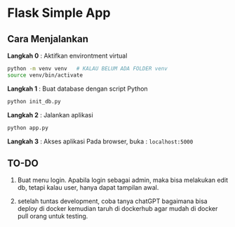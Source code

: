 # Flask Simple App

## Cara Menjalankan

**Langkah 0** : Aktifkan environtment virtual

```bash
python -m venv venv   # KALAU BELUM ADA FOLDER venv
source venv/bin/activate
```

**Langkah 1** : Buat database dengan script Python

```bash
python init_db.py
```

**Langkah 2** : Jalankan aplikasi

```bash
python app.py
```

**Langkah 3** : Akses aplikasi
Pada browser, buka : `localhost:5000`

## TO-DO

1. Buat menu login. Apabila login sebagai admin, maka bisa melakukan edit db, tetapi kalau user, hanya dapat tampilan awal.

2. setelah tuntas development, coba tanya chatGPT bagaimana bisa deploy di docker kemudian taruh di dockerhub agar mudah di docker pull orang untuk testing.


